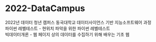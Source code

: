 # 2022-DataCampus
2022년 데이터 청년 캠퍼스 동국대학교 데이터사이언스 기반 지능소프트웨어 과정<br>
파이썬 레벨테스트 - 현위치 파악을 위한 파이썬 레벨테스트<br>
빅데이터개론 - 웹 페이지 상의 데이터를 수집하기 위해 배우는 기초 웹<br>
